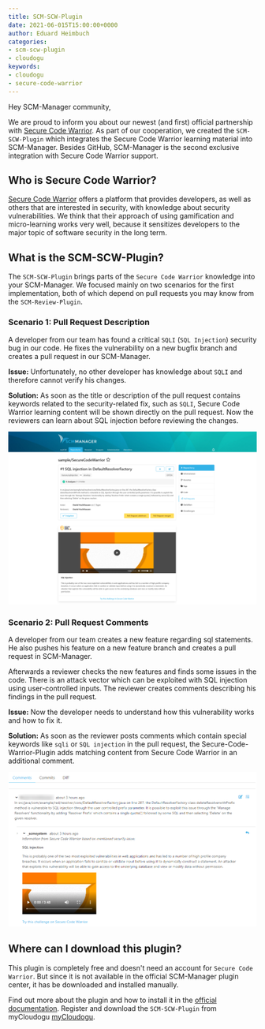 ```yaml
---
title: SCM-SCW-Plugin
date: 2021-06-015T15:00:00+0000
author: Eduard Heimbuch
categories:
- scm-scw-plugin
- cloudogu
keywords:
- cloudogu
- secure-code-warrior
---
```


Hey SCM-Manager community,

We are proud to inform you about our newest (and first) official partnership with [Secure Code Warrior](https://www.securecodewarrior.com/).
As part of our cooperation, we created the `SCM-SCW-Plugin` which integrates the Secure Code Warrior learning material into SCM-Manager.
Besides GitHub, SCM-Manager is the second exclusive integration with Secure Code Warrior support.

## Who is Secure Code Warrior?
[Secure Code Warrior](https://www.securecodewarrior.com/) offers a platform that provides developers, 
as well as others that are interested in security, with knowledge about security vulnerabilities. 
We think that their approach of using gamification and micro-learning works very well, because it sensitizes developers to the major topic of software security in the long term.

## What is the SCM-SCW-Plugin?
The `SCM-SCW-Plugin` brings parts of the `Secure Code Warrior` knowledge into your SCM-Manager. 
We focused mainly on two scenarios for the first implementation, 
both of which depend on pull requests you may know from the `SCM-Review-Plugin`.

### Scenario 1: Pull Request Description

A developer from our team has found a critical `SQLI` (`SQL Injection`) security bug in our code.
He fixes the vulnerability on a new bugfix branch and creates a pull request in our SCM-Manager. 

**Issue:**
Unfortunately, no other developer has knowledge about `SQLI` and therefore cannot verify his changes.

**Solution:**
As soon as the title or description of the pull request contains keywords related to the security-related fix, such as `SQLI`, 
Secure Code Warrior learning content will be shown directly on the pull request.
Now the reviewers can learn about SQL injection before reviewing the changes.

![Pull Request Description](assets/SCW-PR-Description.jpg)

### Scenario 2: Pull Request Comments
A developer from our team creates a new feature regarding sql statements. 
He also pushes his feature on a new feature branch and creates a pull request in SCM-Manager.

Afterwards a reviewer checks the new features and finds some issues in the code. 
There is an attack vector which can be exploited with SQL injection using user-controlled inputs.
The reviewer creates comments describing his findings in the pull request.

**Issue:**
Now the developer needs to understand how this vulnerability works and how to fix it.

**Solution:**
As soon as the reviewer posts comments which contain special keywords like `sqli` or `SQL injection` in the pull request,
the Secure-Code-Warrior-Plugin adds matching content from Secure Code Warrior in an additional comment. 

![Pull Request Description](assets/SCW-PR-Comment.png)

## Where can I download this plugin?

This plugin is completely free and doesn't need an account for `Secure Code Warrior`.
But since it is not available in the official SCM-Manager plugin center, it has be downloaded and installed manually.

Find out more about the plugin and how to install it in the [official documentation](https://forum.cloudogu.com/topic/101).
Register and download the `SCM-SCW-Plugin` from myCloudogu [myCloudogu](https://files.cloudogu.com/file/scm-manager/plugins/secure-code-warrior/latest).

